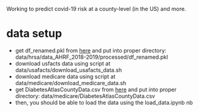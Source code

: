 Working to predict covid-19 risk at a county-level (in the US) and more.


# data setup
- get df_renamed.pkl from [here](https://drive.google.com/open?id=1OfeUn8RcOfkibgjtuuVt2z9ZtzC_4Eq5) and put into proper directory: data/hrsa/data_AHRF_2018-2019/processed/df_renamed.pkl 
- download usfacts data using script at data/usafacts/download_usafacts_data.sh
- download medicare data using script at data/medicare/download_medicare_data.sh
- get DiabetesAtlasCountyData.csv from [here](https://drive.google.com/open?id=1dfV8kEzVtMVzJKRyHVam9gsGq-WnvyHm) and put into proper directory: data/medicare/DiabetesAtlasCountyData.csv
- then, you should be able to load the data using the load_data.ipynb nb
